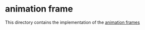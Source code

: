 # animation frame

This directory contains the implementation of the [animation frames](https://html.spec.whatwg.org/C/#animation-frames)
